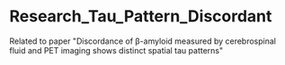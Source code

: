 # Research_Tau_Pattern_Discordant

Related to paper "Discordance of β-amyloid measured by cerebrospinal fluid and PET imaging shows distinct spatial tau patterns"
